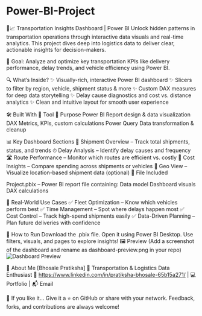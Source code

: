 # Power-BI-Project

🚛📈 Transportation Insights Dashboard | Power BI
Unlock hidden patterns in transportation operations through interactive data visuals and real-time analytics. This project dives deep into logistics data to deliver clear, actionable insights for decision-makers.

🎯 Goal: Analyze and optimize key transportation KPIs like delivery performance, delay trends, and vehicle efficiency using Power BI.

🔍 What’s Inside?
✨ Visually-rich, interactive Power BI dashboard
✨ Slicers to filter by region, vehicle, shipment status & more
✨ Custom DAX measures for deep data storytelling
✨ Delay cause diagnostics and cost vs. distance analytics
✨ Clean and intuitive layout for smooth user experience

🛠 Built With
🧰 Tool	🔧 Purpose
Power BI	Report design & data visualization
DAX	Metrics, KPIs, custom calculations
Power Query	Data transformation & cleanup




📊 Key Dashboard Sections
🚚 Shipment Overview – Track total shipments, status, and trends
⏱ Delay Analysis – Identify delay causes and frequency
🛣 Route Performance – Monitor which routes are efficient vs. costly
💸 Cost Insights – Compare spending across shipments or vehicles
📍 Geo View – Visualize location-based shipment data (optional)
📁 File Included


Project.pbix – Power BI report file containing:
Data model
Dashboard visuals
DAX calculations


🧠 Real-World Use Cases
✅ Fleet Optimization – Know which vehicles perform best
✅ Time Management – Spot where delays happen most
✅ Cost Control – Track high-spend shipments easily
✅ Data-Driven Planning – Plan future deliveries with confidence



🚀 How to Run
Download the .pbix file.
Open it using Power BI Desktop.
Use filters, visuals, and pages to explore insights!
🖼 Preview
(Add a screenshot of the dashboard and rename as dashboard-preview.png in your repo)
![Dashboard Preview](dashboard-preview.png)



👤 About Me
[Bhosale Pratiksha]
📍 Transportation & Logistics Data Enthusiast
🔗 https://www.linkedin.com/in/pratiksha-bhosale-65b15a271/ | 💻 Portfolio | 📬 Email



🌟 If you like it...
Give it a ⭐ on GitHub or share with your network. Feedback, forks, and contributions are always welcome!

